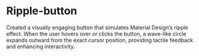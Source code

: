 # Ripple-button
Created a visually engaging button that simulates Material Design’s ripple effect. When the user hovers over or clicks the button, a wave-like circle expands outward from the exact cursor position, providing tactile feedback and enhancing interactivity.
